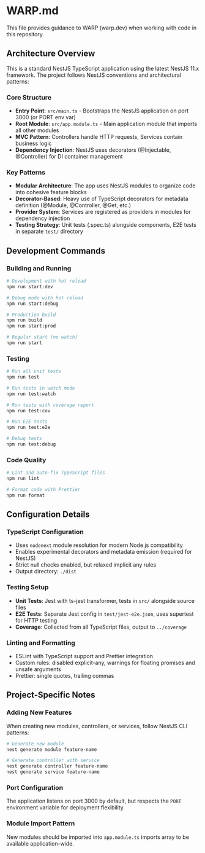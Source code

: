 # WARP.md

This file provides guidance to WARP (warp.dev) when working with code in this repository.

## Architecture Overview

This is a standard NestJS TypeScript application using the latest NestJS 11.x framework. The project follows NestJS conventions and architectural patterns:

### Core Structure
- **Entry Point**: `src/main.ts` - Bootstraps the NestJS application on port 3000 (or PORT env var)
- **Root Module**: `src/app.module.ts` - Main application module that imports all other modules
- **MVC Pattern**: Controllers handle HTTP requests, Services contain business logic
- **Dependency Injection**: NestJS uses decorators (@Injectable, @Controller) for DI container management

### Key Patterns
- **Modular Architecture**: The app uses NestJS modules to organize code into cohesive feature blocks
- **Decorator-Based**: Heavy use of TypeScript decorators for metadata definition (@Module, @Controller, @Get, etc.)
- **Provider System**: Services are registered as providers in modules for dependency injection
- **Testing Strategy**: Unit tests (.spec.ts) alongside components, E2E tests in separate `test/` directory

## Development Commands

### Building and Running
```bash
# Development with hot reload
npm run start:dev

# Debug mode with hot reload  
npm run start:debug

# Production build
npm run build
npm run start:prod

# Regular start (no watch)
npm run start
```

### Testing
```bash
# Run all unit tests
npm run test

# Run tests in watch mode
npm run test:watch

# Run tests with coverage report
npm run test:cov

# Run E2E tests
npm run test:e2e

# Debug tests
npm run test:debug
```

### Code Quality
```bash
# Lint and auto-fix TypeScript files
npm run lint

# Format code with Prettier
npm run format
```

## Configuration Details

### TypeScript Configuration
- Uses `nodenext` module resolution for modern Node.js compatibility
- Enables experimental decorators and metadata emission (required for NestJS)
- Strict null checks enabled, but relaxed implicit any rules
- Output directory: `./dist`

### Testing Setup
- **Unit Tests**: Jest with ts-jest transformer, tests in `src/` alongside source files
- **E2E Tests**: Separate Jest config in `test/jest-e2e.json`, uses supertest for HTTP testing
- **Coverage**: Collected from all TypeScript files, output to `../coverage`

### Linting and Formatting
- ESLint with TypeScript support and Prettier integration
- Custom rules: disabled explicit-any, warnings for floating promises and unsafe arguments  
- Prettier: single quotes, trailing commas

## Project-Specific Notes

### Adding New Features
When creating new modules, controllers, or services, follow NestJS CLI patterns:
```bash
# Generate new module
nest generate module feature-name

# Generate controller with service
nest generate controller feature-name
nest generate service feature-name
```

### Port Configuration
The application listens on port 3000 by default, but respects the `PORT` environment variable for deployment flexibility.

### Module Import Pattern
New modules should be imported into `app.module.ts` imports array to be available application-wide.
